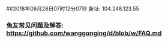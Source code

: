 ##2018年09月28日07时12分07秒 新址: 104.248.123.55
### 兔友常见问题及解答: https://github.com/wanggonging/d/blob/w/FAQ.md
